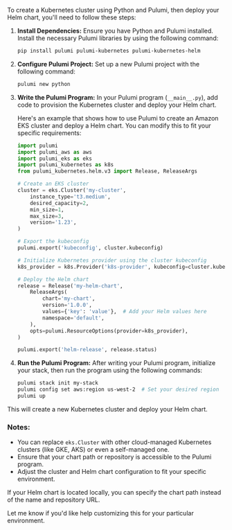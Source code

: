 To create a Kubernetes cluster using Python and Pulumi, then deploy your Helm chart, you'll need to follow these steps:

1. **Install Dependencies:**
   Ensure you have Python and Pulumi installed. Install the necessary Pulumi libraries by using the following command:

   ```bash
   pip install pulumi pulumi-kubernetes pulumi-kubernetes-helm
   ```

2. **Configure Pulumi Project:**
   Set up a new Pulumi project with the following command:

   ```bash
   pulumi new python
   ```

3. **Write the Pulumi Program:**
   In your Pulumi program (`__main__.py`), add code to provision the Kubernetes cluster and deploy your Helm chart.

   Here's an example that shows how to use Pulumi to create an Amazon EKS cluster and deploy a Helm chart. You can modify this to fit your specific requirements:

   ```python
   import pulumi
   import pulumi_aws as aws
   import pulumi_eks as eks
   import pulumi_kubernetes as k8s
   from pulumi_kubernetes.helm.v3 import Release, ReleaseArgs

   # Create an EKS cluster
   cluster = eks.Cluster('my-cluster',
       instance_type='t3.medium',
       desired_capacity=2,
       min_size=1,
       max_size=3,
       version='1.23',
   )

   # Export the kubeconfig
   pulumi.export('kubeconfig', cluster.kubeconfig)

   # Initialize Kubernetes provider using the cluster kubeconfig
   k8s_provider = k8s.Provider('k8s-provider', kubeconfig=cluster.kubeconfig)

   # Deploy the Helm chart
   release = Release('my-helm-chart',
       ReleaseArgs(
           chart='my-chart',
           version='1.0.0',
           values={'key': 'value'},  # Add your Helm values here
           namespace='default',
       ),
       opts=pulumi.ResourceOptions(provider=k8s_provider),
   )

   pulumi.export('helm-release', release.status)
   ```

4. **Run the Pulumi Program:**
   After writing your Pulumi program, initialize your stack, then run the program using the following commands:

   ```bash
   pulumi stack init my-stack
   pulumi config set aws:region us-west-2  # Set your desired region
   pulumi up
   ```

This will create a new Kubernetes cluster and deploy your Helm chart.

### Notes:
- You can replace `eks.Cluster` with other cloud-managed Kubernetes clusters (like GKE, AKS) or even a self-managed one.
- Ensure that your chart path or repository is accessible to the Pulumi program.
- Adjust the cluster and Helm chart configuration to fit your specific environment.

If your Helm chart is located locally, you can specify the chart path instead of the name and repository URL.

Let me know if you'd like help customizing this for your particular environment.